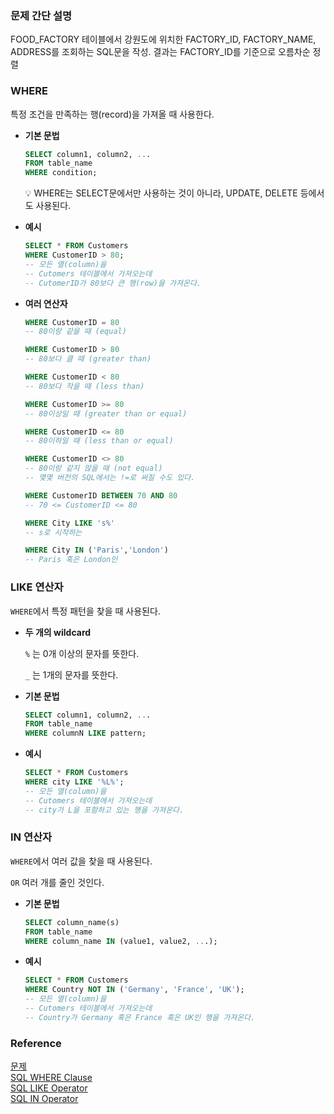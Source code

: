 ### 문제 간단 설명
FOOD_FACTORY 테이블에서 강원도에 위치한 FACTORY_ID, FACTORY_NAME, ADDRESS를 조회하는 SQL문을 작성.
결과는 FACTORY_ID를 기준으로 오름차순 정렬

### WHERE

특정 조건을 만족하는 행(record)을 가져올 때 사용한다.

- **기본 문법**
    
    ```sql
    SELECT column1, column2, ...
    FROM table_name
    WHERE condition;
    ```
    
    <aside>
    💡 WHERE는 SELECT문에서만 사용하는 것이 아니라, UPDATE, DELETE 등에서도 사용된다.
    
    </aside>
    
- **예시**
    
    ```sql
    SELECT * FROM Customers
    WHERE CustomerID > 80;
    -- 모든 열(column)을
    -- Cutomers 테이블에서 가져오는데
    -- CutomerID가 80보다 큰 행(row)을 가져온다.
    ```
    
- **여러 연산자**
    
    ```sql
    WHERE CustomerID = 80
    -- 80이랑 같을 때 (equal)
    
    WHERE CustomerID > 80
    -- 80보다 클 때 (greater than)
    
    WHERE CustomerID < 80
    -- 80보다 작을 때 (less than)
    
    WHERE CustomerID >= 80
    -- 80이상일 때 (greater than or equal)
    
    WHERE CustomerID <= 80
    -- 80이하일 때 (less than or equal)
    
    WHERE CustomerID <> 80
    -- 80이랑 같지 않을 때 (not equal)
    -- 몇몇 버전의 SQL에서는 !=로 써질 수도 있다.
    
    WHERE CustomerID BETWEEN 70 AND 80
    -- 70 <= CustomerID <= 80
    
    WHERE City LIKE 's%'
    -- s로 시작하는
    
    WHERE City IN ('Paris','London')
    -- Paris 혹은 London인
    ```
    

### LIKE 연산자

`WHERE`에서 특정 패턴을 찾을 때 사용된다.

- **두 개의 wildcard**
    
    `%` 는 0개 이상의 문자를 뜻한다.
    
    `_` 는 1개의 문자를 뜻한다.
    
- **기본 문법**
    
    ```sql
    SELECT column1, column2, ...
    FROM table_name
    WHERE columnN LIKE pattern;
    ```
    
- **예시**
    
    ```sql
    SELECT * FROM Customers
    WHERE city LIKE '%L%';
    -- 모든 열(column)을
    -- Cutomers 테이블에서 가져오는데
    -- city가 L을 포함하고 있는 행을 가져온다.
    ```
    

### IN 연산자

`WHERE`에서 여러 값을 찾을 때 사용된다.

`OR` 여러 개를 줄인 것인다.

- **기본 문법**
    
    ```sql
    SELECT column_name(s)
    FROM table_name
    WHERE column_name IN (value1, value2, ...);
    ```
    
- **예시**
    
    ```sql
    SELECT * FROM Customers
    WHERE Country NOT IN ('Germany', 'France', 'UK');
    -- 모든 열(column)을
    -- Cutomers 테이블에서 가져오는데
    -- Country가 Germany 혹은 France 혹은 UK인 행을 가져온다.
    ```

### Reference
[문제](https://school.programmers.co.kr/learn/courses/30/lessons/131112?language=mysql)<br>
[SQL WHERE Clause](https://www.w3schools.com/sql/sql_where.asp)<br>
[SQL LIKE Operator](https://www.w3schools.com/sql/sql_like.asp)<br>
[SQL IN Operator](https://www.w3schools.com/sql/sql_in.asp)<br>
